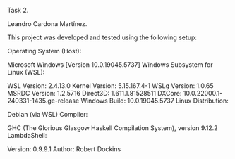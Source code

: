 Task 2.

Leandro Cardona Martínez.


This project was developed and tested using the following setup:

Operating System (Host):

Microsoft Windows [Version 10.0.19045.5737]
Windows Subsystem for Linux (WSL):

WSL Version: 2.4.13.0
Kernel Version: 5.15.167.4-1
WSLg Version: 1.0.65
MSRDC Version: 1.2.5716
Direct3D: 1.611.1.81528511
DXCore: 10.0.22000.1-240331-1435.ge-release
Windows Build: 10.0.19045.5737
Linux Distribution:

Debian (via WSL)
Compiler:

GHC (The Glorious Glasgow Haskell Compilation System), version 9.12.2
LambdaShell:

Version: 0.9.9.1
Author: Robert Dockins
